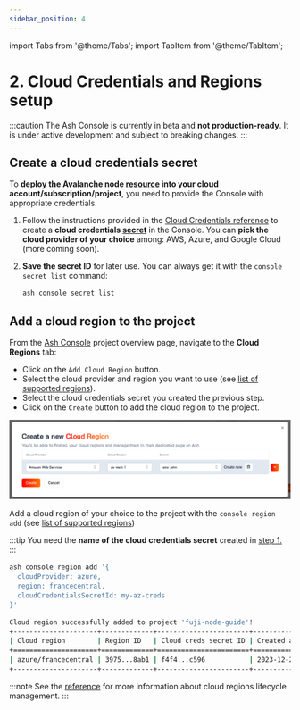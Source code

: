 ```yaml
---
sidebar_position: 4
---
```


import Tabs from '@theme/Tabs';
import TabItem from '@theme/TabItem';

# 2. Cloud Credentials and Regions setup

:::caution
The Ash Console is currently in beta and **not production-ready**. It is under active development and subject to breaking changes.
:::

## Create a cloud credentials secret

To **deploy the Avalanche node [resource](/docs/console/glossary#resource) into your cloud account/subscription/project**, you need to provide the Console with appropriate credentials.

1. Follow the instructions provided in the [Cloud Credentials reference](/docs/console/reference/cloud-credentials) to create a **cloud credentials [secret](/docs/console/glossary#secret)** in the Console. You can **pick the cloud provider of your choice** among: AWS, Azure, and Google Cloud (more coming soon).

2. **Save the secret ID** for later use. You can always get it with the `console secret list` command:
   ```bash
   ash console secret list
   ```

## Add a cloud region to the project

<Tabs>

<TabItem value="console" label="Using the Ash Console" default>

From the [Ash Console](https://console.ash.center) project overview page, navigate to the **Cloud Regions** tab:
- Click on the `Add Cloud Region` button.
- Select the cloud provider and region you want to use (see [list of supported regions](/docs/console/glossary#cloud-region)).
- Select the cloud credentials secret you created the previous step.
- Click on the `Create` button to add the cloud region to the project.

![Ash Console cloud region create](/img/ash-console-create-cloud-region.png)

</TabItem>

<TabItem value="cli" label="Using the Ash CLI">

Add a cloud region of your choice to the project with the `console region add` (see [list of supported regions](/docs/console/glossary#cloud-region))

:::tip
You need the **name of the cloud credentials secret** created in [step 1.](/docs/console/guides/fuji-node/cloud-credentials)
:::

```bash title="Command"
ash console region add '{
  cloudProvider: azure,
  region: francecentral,
  cloudCredentialsSecretId: my-az-creds
}'
```

```bash title="Output"
Cloud region successfully added to project 'fuji-node-guide'!
+---------------------+-------------+-----------------------+------------------+-----------+
| Cloud region        | Region ID   | Cloud creds secret ID | Created at       | Status    |
+=====================+=============+=======================+==================+===========+
| azure/francecentral | 3975...8ab1 | f4f4...c596           | 2023-12-21T11:18 | Available |
+---------------------+-------------+-----------------------+------------------+-----------+
```

</TabItem>
</Tabs>

:::note
See the [reference](/docs/console/reference/resource-management) for more information about cloud regions lifecycle management.
:::
